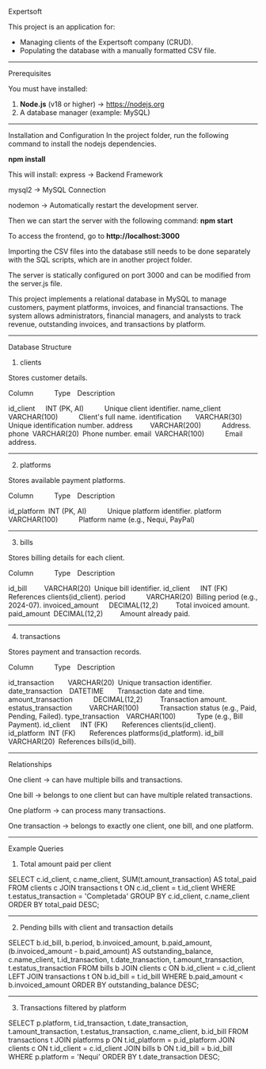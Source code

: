 Expertsoft

This project is an application for:
- Managing clients of the Expertsoft company (CRUD).
- Populating the database with a manually formatted CSV file.

---

Prerequisites

You must have installed:

1. **Node.js** (v18 or higher) → https://nodejs.org
2. A database manager (example: MySQL)

---

Installation and Configuration
In the project folder, run the following command to install the nodejs dependencies.

**npm install**

This will install:
express → Backend Framework

mysql2 → MySQL Connection

nodemon → Automatically restart the development server.

Then we can start the server with the following command:
**npm start**

To access the frontend, go to **http://localhost:3000**

Importing the CSV files into the database still needs to be done separately with the SQL scripts, which are in another project folder.

The server is statically configured on port 3000 and can be modified from the server.js file.

This project implements a relational database in MySQL to manage customers, payment platforms, invoices, and financial transactions.
The system allows administrators, financial managers, and analysts to track revenue, outstanding invoices, and transactions by platform.


---

Database Structure

1. clients

Stores customer details.

Column      Type  Description

id_client   INT (PK, AI)      Unique client identifier.
name_client VARCHAR(100)      Client's full name.
identification    VARCHAR(30) Unique identification number.
address     VARCHAR(200)      Address.
phone VARCHAR(20) Phone number.
email VARCHAR(100)      Email address.



---

2. platforms

Stores available payment platforms.

Column      Type  Description

id_platform INT (PK, AI)      Unique platform identifier.
platform    VARCHAR(100)      Platform name (e.g., Nequi, PayPal)



---

3. bills

Stores billing details for each client.

Column      Type  Description

id_bill     VARCHAR(20) Unique bill identifier.
id_client   INT (FK)    References clients(id_client).
period      VARCHAR(20) Billing period (e.g., 2024-07).
invoiced_amount   DECIMAL(12,2)     Total invoiced amount.
paid_amount DECIMAL(12,2)     Amount already paid.



---

4. transactions

Stores payment and transaction records.

Column      Type  Description

id_transaction    VARCHAR(20) Unique transaction identifier.
date_transaction  DATETIME    Transaction date and time.
amount_transaction      DECIMAL(12,2)     Transaction amount.
estatus_transaction     VARCHAR(100)      Transaction status (e.g., Paid, Pending, Failed).
type_transaction  VARCHAR(100)      Type (e.g., Bill Payment).
id_client   INT (FK)    References clients(id_client).
id_platform INT (FK)    References platforms(id_platform).
id_bill     VARCHAR(20) References bills(id_bill).



---

Relationships

One client → can have multiple bills and transactions.

One bill → belongs to one client but can have multiple related transactions.

One platform → can process many transactions.

One transaction → belongs to exactly one client, one bill, and one platform.



---

Example Queries

1. Total amount paid per client

SELECT 
    c.id_client,
    c.name_client,
    SUM(t.amount_transaction) AS total_paid
FROM clients c
JOIN transactions t ON c.id_client = t.id_client
WHERE t.estatus_transaction = 'Completada'
GROUP BY c.id_client, c.name_client
ORDER BY total_paid DESC;


---

2. Pending bills with client and transaction details

SELECT 
    b.id_bill,
    b.period,
    b.invoiced_amount,
    b.paid_amount,
    (b.invoiced_amount - b.paid_amount) AS outstanding_balance,
    c.name_client,
    t.id_transaction,
    t.date_transaction,
    t.amount_transaction,
    t.estatus_transaction
FROM bills b
JOIN clients c ON b.id_client = c.id_client
LEFT JOIN transactions t ON b.id_bill = t.id_bill
WHERE b.paid_amount < b.invoiced_amount
ORDER BY outstanding_balance DESC;


---

3. Transactions filtered by platform

SELECT 
    p.platform,
    t.id_transaction,
    t.date_transaction,
    t.amount_transaction,
    t.estatus_transaction,
    c.name_client,
    b.id_bill
FROM transactions t
JOIN platforms p ON t.id_platform = p.id_platform
JOIN clients c ON t.id_client = c.id_client
JOIN bills b ON t.id_bill = b.id_bill
WHERE p.platform = 'Nequi'
ORDER BY t.date_transaction DESC;

